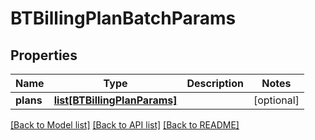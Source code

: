 # BTBillingPlanBatchParams

## Properties
Name | Type | Description | Notes
------------ | ------------- | ------------- | -------------
**plans** | [**list[BTBillingPlanParams]**](BTBillingPlanParams.md) |  | [optional] 

[[Back to Model list]](../README.md#documentation-for-models) [[Back to API list]](../README.md#documentation-for-api-endpoints) [[Back to README]](../README.md)


